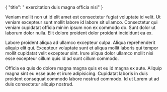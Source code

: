 {
  "title": " exercitation duis magna officia nisi"
}

Veniam mollit non ut id elit amet est consectetur fugiat voluptate id velit. Ut veniam excepteur sunt mollit labore id labore sit ullamco. Consectetur qui veniam cupidatat officia minim ipsum non ex commodo do. Sunt dolor ut laborum dolor nulla. Elit dolore proident dolor proident incididunt ea ex.

Labore proident aliqua ad ullamco excepteur culpa. Aliqua reprehenderit aliquip elit qui. Excepteur voluptate sunt et aliqua mollit laboris qui tempor mollit cupidatat velit excepteur sint. Irure aliqua dolor ullamco mollit nisi esse excepteur cillum quis id ad sunt cillum commodo.

Officia ea quis do dolore magna magna quis et eu id magna ex aute. Aliquip magna sint eu esse aute et irure adipisicing. Cupidatat laboris in duis proident consequat commodo labore nostrud commodo. Id ut Lorem ut ad duis consectetur aliquip nostrud.